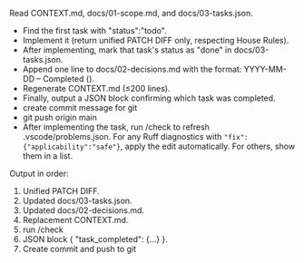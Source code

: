 Read CONTEXT.md, docs/01-scope.md, and docs/03-tasks.json.

- Find the first task with "status":"todo".
- Implement it (return unified PATCH DIFF only, respecting House Rules).
- After implementing, mark that task's status as "done" in docs/03-tasks.json.
- Append one line to docs/02-decisions.md with the format:
  YYYY-MM-DD – Completed <task title> (<short rationale>).
- Regenerate CONTEXT.md (≤200 lines).
- Finally, output a JSON block confirming which task was completed.
- create commit message for git
- git push origin main
- After implementing the task, run /check to refresh .vscode/problems.json.
  For any Ruff diagnostics with `"fix": {"applicability":"safe"}`, apply the edit automatically.
  For others, show them in a list.

Output in order:
1) Unified PATCH DIFF.
2) Updated docs/03-tasks.json.
3) Updated docs/02-decisions.md.
4) Replacement CONTEXT.md.
5) run /check
6) JSON block { "task_completed": {...} }.
7) Create commit and push to git
